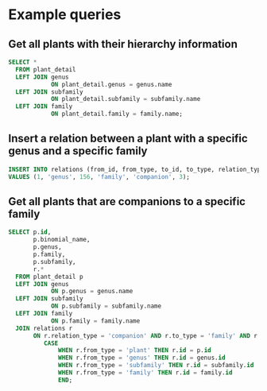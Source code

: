 # Example queries

## Get all plants with their hierarchy information

```sql
SELECT *
  FROM plant_detail
  LEFT JOIN genus
            ON plant_detail.genus = genus.name
  LEFT JOIN subfamily
            ON plant_detail.subfamily = subfamily.name
  LEFT JOIN family
            ON plant_detail.family = family.name;
```

## Insert a relation between a plant with a specific genus and a specific family

```sql
INSERT INTO relations (from_id, from_type, to_id, to_type, relation_type, relation_strength)
VALUES (1, 'genus', 156, 'family', 'companion', 3);
```

## Get all plants that are companions to a specific family

```sql
SELECT p.id,
       p.binomial_name,
       p.genus,
       p.family,
       p.subfamily,
       r.*
  FROM plant_detail p
  LEFT JOIN genus
            ON p.genus = genus.name
  LEFT JOIN subfamily
            ON p.subfamily = subfamily.name
  LEFT JOIN family
            ON p.family = family.name
  JOIN relations r
       ON r.relation_type = 'companion' AND r.to_type = 'family' AND r.to_id = 156 AND
          CASE
              WHEN r.from_type = 'plant' THEN r.id = p.id
              WHEN r.from_type = 'genus' THEN r.id = genus.id
              WHEN r.from_type = 'subfamily' THEN r.id = subfamily.id
              WHEN r.from_type = 'family' THEN r.id = family.id
              END;
```
